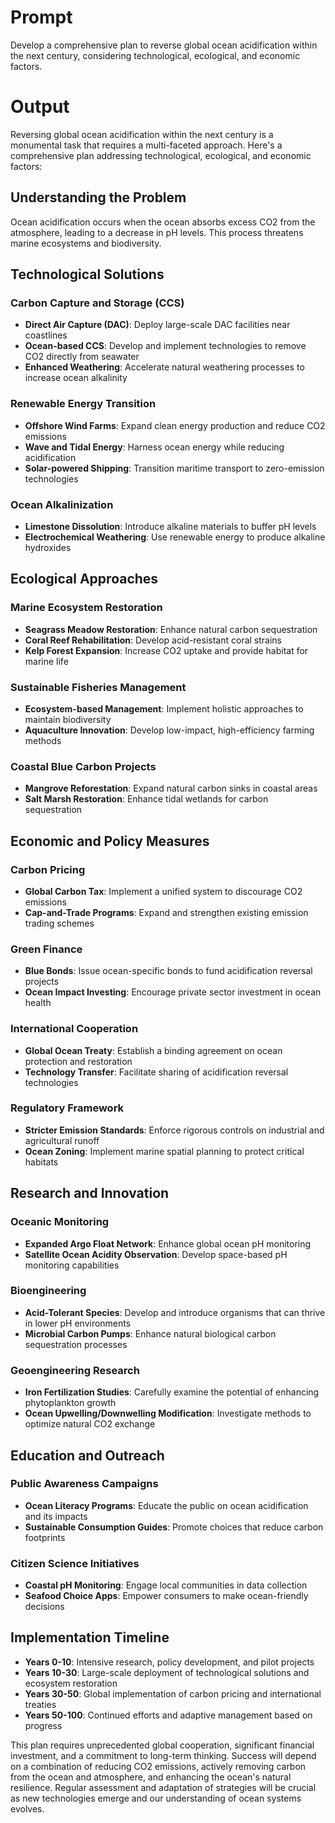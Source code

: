 # Prompt

Develop a comprehensive plan to reverse global ocean acidification within the next century, considering technological, ecological, and economic factors.

# Output

Reversing global ocean acidification within the next century is a monumental task that requires a multi-faceted approach. Here's a comprehensive plan addressing technological, ecological, and economic factors:

## Understanding the Problem
Ocean acidification occurs when the ocean absorbs excess CO2 from the atmosphere, leading to a decrease in pH levels. This process threatens marine ecosystems and biodiversity.

## Technological Solutions

### Carbon Capture and Storage (CCS)
- **Direct Air Capture (DAC)**: Deploy large-scale DAC facilities near coastlines
- **Ocean-based CCS**: Develop and implement technologies to remove CO2 directly from seawater
- **Enhanced Weathering**: Accelerate natural weathering processes to increase ocean alkalinity

### Renewable Energy Transition
- **Offshore Wind Farms**: Expand clean energy production and reduce CO2 emissions
- **Wave and Tidal Energy**: Harness ocean energy while reducing acidification
- **Solar-powered Shipping**: Transition maritime transport to zero-emission technologies

### Ocean Alkalinization
- **Limestone Dissolution**: Introduce alkaline materials to buffer pH levels
- **Electrochemical Weathering**: Use renewable energy to produce alkaline hydroxides

## Ecological Approaches

### Marine Ecosystem Restoration
- **Seagrass Meadow Restoration**: Enhance natural carbon sequestration
- **Coral Reef Rehabilitation**: Develop acid-resistant coral strains
- **Kelp Forest Expansion**: Increase CO2 uptake and provide habitat for marine life

### Sustainable Fisheries Management
- **Ecosystem-based Management**: Implement holistic approaches to maintain biodiversity
- **Aquaculture Innovation**: Develop low-impact, high-efficiency farming methods

### Coastal Blue Carbon Projects
- **Mangrove Reforestation**: Expand natural carbon sinks in coastal areas
- **Salt Marsh Restoration**: Enhance tidal wetlands for carbon sequestration

## Economic and Policy Measures

### Carbon Pricing
- **Global Carbon Tax**: Implement a unified system to discourage CO2 emissions
- **Cap-and-Trade Programs**: Expand and strengthen existing emission trading schemes

### Green Finance
- **Blue Bonds**: Issue ocean-specific bonds to fund acidification reversal projects
- **Ocean Impact Investing**: Encourage private sector investment in ocean health

### International Cooperation
- **Global Ocean Treaty**: Establish a binding agreement on ocean protection and restoration
- **Technology Transfer**: Facilitate sharing of acidification reversal technologies

### Regulatory Framework
- **Stricter Emission Standards**: Enforce rigorous controls on industrial and agricultural runoff
- **Ocean Zoning**: Implement marine spatial planning to protect critical habitats

## Research and Innovation

### Oceanic Monitoring
- **Expanded Argo Float Network**: Enhance global ocean pH monitoring
- **Satellite Ocean Acidity Observation**: Develop space-based pH monitoring capabilities

### Bioengineering
- **Acid-Tolerant Species**: Develop and introduce organisms that can thrive in lower pH environments
- **Microbial Carbon Pumps**: Enhance natural biological carbon sequestration processes

### Geoengineering Research
- **Iron Fertilization Studies**: Carefully examine the potential of enhancing phytoplankton growth
- **Ocean Upwelling/Downwelling Modification**: Investigate methods to optimize natural CO2 exchange

## Education and Outreach

### Public Awareness Campaigns
- **Ocean Literacy Programs**: Educate the public on ocean acidification and its impacts
- **Sustainable Consumption Guides**: Promote choices that reduce carbon footprints

### Citizen Science Initiatives
- **Coastal pH Monitoring**: Engage local communities in data collection
- **Seafood Choice Apps**: Empower consumers to make ocean-friendly decisions

## Implementation Timeline

- **Years 0-10**: Intensive research, policy development, and pilot projects
- **Years 10-30**: Large-scale deployment of technological solutions and ecosystem restoration
- **Years 30-50**: Global implementation of carbon pricing and international treaties
- **Years 50-100**: Continued efforts and adaptive management based on progress

This plan requires unprecedented global cooperation, significant financial investment, and a commitment to long-term thinking. Success will depend on a combination of reducing CO2 emissions, actively removing carbon from the ocean and atmosphere, and enhancing the ocean's natural resilience. Regular assessment and adaptation of strategies will be crucial as new technologies emerge and our understanding of ocean systems evolves.

